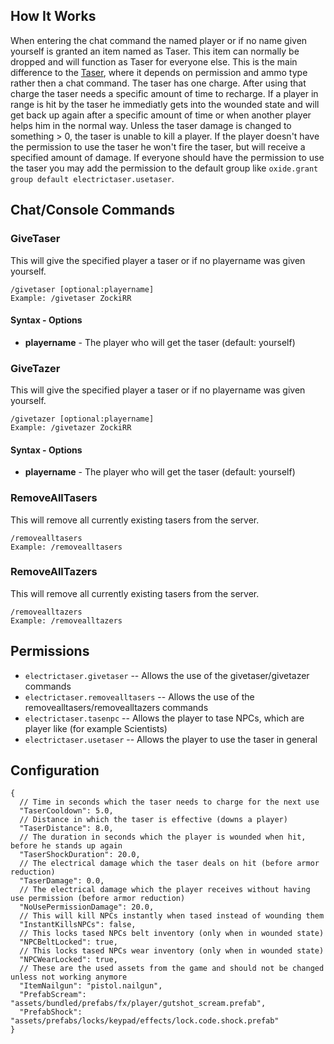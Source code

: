 ## How It Works
When entering the chat command the named player or if no name given yourself is granted an item named as Taser. This item can normally be dropped and will function as Taser for everyone else. This is the main difference to the [Taser](https://umod.org/plugins/taser), where it depends on permission and ammo type rather then a chat command.
The taser has one charge. After using that charge the taser needs a specific amount of time to recharge. If a player in range is hit by the taser he immediatly gets into the wounded state and will get back up again after a specific amount of time or when another player helps him in the normal way. Unless the taser damage is changed to something > 0, the taser is unable to kill a player. If the player doesn't have the permission to use the taser he won't fire the taser, but will receive a specified amount of damage. If everyone should have the permission to use the taser you may add the permission to the default group like `oxide.grant group default electrictaser.usetaser`.

## Chat/Console Commands
### GiveTaser
This will give the specified player a taser or if no playername was given yourself.
```
/givetaser [optional:playername]
Example: /givetaser ZockiRR
```
#### Syntax - Options
 - **playername** - The player who will get the taser (default: yourself)

### GiveTazer
This will give the specified player a taser or if no playername was given yourself.
```
/givetazer [optional:playername]
Example: /givetazer ZockiRR
```
#### Syntax - Options
 - **playername** - The player who will get the taser (default: yourself)

### RemoveAllTasers
This will remove all currently existing tasers from the server.
```
/removealltasers
Example: /removealltasers
```

### RemoveAllTazers
This will remove all currently existing tasers from the server.
```
/removealltazers
Example: /removealltazers
```

## Permissions
 - `electrictaser.givetaser` -- Allows the use of the givetaser/givetazer commands 
 - `electrictaser.removealltasers` --  Allows the use of the removealltasers/removealltazers commands
 - `electrictaser.tasenpc` -- Allows the player to tase NPCs, which are player like (for example Scientists)
 - `electrictaser.usetaser` -- Allows the player to use the taser in general

## Configuration
```
{
  // Time in seconds which the taser needs to charge for the next use
  "TaserCooldown": 5.0,
  // Distance in which the taser is effective (downs a player)
  "TaserDistance": 8.0,
  // The duration in seconds which the player is wounded when hit, before he stands up again
  "TaserShockDuration": 20.0,
  // The electrical damage which the taser deals on hit (before armor reduction)
  "TaserDamage": 0.0,
  // The electrical damage which the player receives without having use permission (before armor reduction)
  "NoUsePermissionDamage": 20.0,
  // This will kill NPCs instantly when tased instead of wounding them
  "InstantKillsNPCs": false,
  // This locks tased NPCs belt inventory (only when in wounded state)
  "NPCBeltLocked": true,
  // This locks tased NPCs wear inventory (only when in wounded state)
  "NPCWearLocked": true,
  // These are the used assets from the game and should not be changed unless not working anymore
  "ItemNailgun": "pistol.nailgun",
  "PrefabScream": "assets/bundled/prefabs/fx/player/gutshot_scream.prefab",
  "PrefabShock": "assets/prefabs/locks/keypad/effects/lock.code.shock.prefab"
}
```
